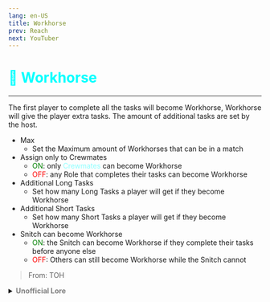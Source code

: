 ```yaml
---
lang: en-US
title: Workhorse
prev: Reach
next: YouTuber
---
```


# <font color=#00ffff>🐎 <b>Workhorse</b></font> <Badge text="Miscellaneous" type="tip" vertical="middle"/>
---

The first player to complete all the tasks will become Workhorse, Workhorse will give the player extra tasks. The amount of additional tasks are set by the host.
* Max
  * Set the Maximum amount of Workhorses that can be in a match
* Assign only to Crewmates
  * <font color=green>ON</font>: only <font color=#8cffff>Crewmates</font> can become Workhorse
  * <font color=red>OFF</font>: any Role that completes their tasks can become Workhorse
* Additional Long Tasks
  * Set how many Long Tasks a player will get if they become Workhorse
* Additional Short Tasks
  * Set how many Short Tasks a player will get if they become Workhorse
* Snitch can become Workhorse
  * <font color=green>ON</font>: the Snitch can become Workhorse if they complete their tasks before anyone else
  * <font color=red>OFF</font>: Others can still become Workhorse while the Snitch cannot

> From: TOH

<details>
<summary><b><font color=gray>Unofficial Lore</font></b></summary>

Placeholder: This role is a ROLE OH EM GOSH
> Submitted by: Member
</details>